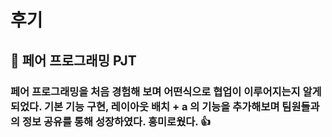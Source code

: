 # 후기
## 🤝 페어 프로그래밍 PJT
### 페어 프로그래밍을 처음 경험해 보며 어떤식으로 협업이 이루어지는지 알게되었다. 기본 기능 구현, 레이아웃 배치 + a 의 기능을 추가해보며 팀원들과의 정보 공유를 통해 성장하였다. 흥미로웠다. 👍
